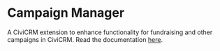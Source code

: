 # Campaign Manager

A CiviCRM extension to enhance functionality for fundraising and other campaigns
in CiviCRM. Read the
documentation [here](https://docs.civicrm.org/campaign/en/latest/).
